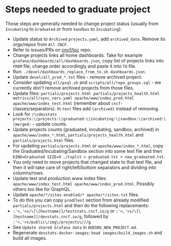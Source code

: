 # Steps needed to graduate project

Those steps are generally needed to change project status (usually from `Incubating` to `Graduated` or from `Sandbox` to `Incubating`):

- Update status to `Archived` `projects.yaml`, add `archived_date`. Remove its orgs/repos from `All CNCF`.
- Refer to issues/PRs on [cncf/toc](https://github.com/cncf/toc) repo.
- Change projects links all home dashboards. Take for example `grafana/dashboards/all/dashboards.json`, copy list of projects links into `FROM` file, change order accordingly and paste it into `TO` file.
- Run: `./devel/dashboards_replace_from_to.sh dashboards.json`.
- Update `devel/all_prod_*.txt` files - remove archived project.
- Consider updating `all/psql.sh` and `scripts/all/repo_groups.sql` - we currently don't remove archived projects from those files.
- Update files: `partials/projects.html partials/projects_health.html metrics/all/sync_vars.yaml apache/www/index_prod.html apache/www/index_test.html` (remember about `cncf-` classes/separators). In `test` files add `(archived)` instead of removing.
- Look for `/\cdevstats projects:\|projects:\|graduated:\|incubating:\|sandbox:\|archived:\|merged:` - update counts.
- Update projects counts (graduated, incubating, sandbox, archived) in `apache/www/index_*.html`, `partials/projects_health.html` and `partials/projects.html` files.
- For updating `partials/projects.html` or `apache/www/index_*.html`, copy the Graduated/Incubating/Sandbox section into some text file and then `KIND=Graduated SIZE=9 ./tsplit < graduated.txt > new_graduated.txt`.
- You only need to move projects that changed state to that text file, and then it will take care of right/left/bottom separators and dividing into columns/rows.
- Update test and production www index files: `apache/www/index_test.html apache/www/index_prod.html`. Possibly others too like for GraphQL.
- Update `apache/*/sites-enabled/* apache/*/sites.txt` files.
- To do this you can copy `prod`/`test` section from already modified `partials/projects.html` and then do the following replacements:
- `` :'<,'>s/\[\[hostname]]/teststats.cncf.io/g `` or `` :'<,'>s/\[\[hostname]]/devstats.cncf.io/g ``, followed by `` :'<,'>s/public\/img\/projects\///g ``.
- See `Update shared Grafana data` in `ADDING_NEW_PROJECT.md`.
- Regenerate `devstats-docker-images`: `head images/build_images.sh` and build all images.
